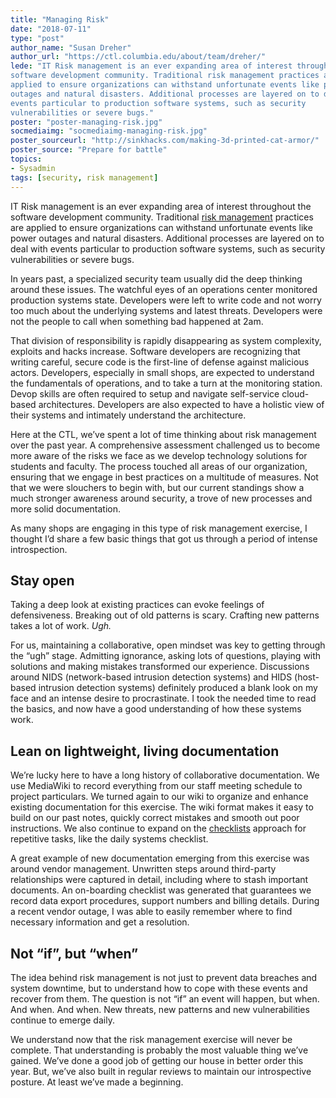 ```yaml
---
title: "Managing Risk"
date: "2018-07-11"
type: "post"
author_name: "Susan Dreher"
author_url: "https://ctl.columbia.edu/about/team/dreher/"
lede: "IT Risk management is an ever expanding area of interest throughout the
software development community. Traditional risk management practices are
applied to ensure organizations can withstand unfortunate events like power
outages and natural disasters. Additional processes are layered on to deal with
events particular to production software systems, such as security
vulnerabilities or severe bugs."
poster: "poster-managing-risk.jpg"
socmediaimg: "socmediaimg-managing-risk.jpg"
poster_sourceurl: "http://sinkhacks.com/making-3d-printed-cat-armor/"
poster_source: "Prepare for battle"
topics: 
- Sysadmin
tags: [security, risk management]
---
```


IT Risk management is an ever expanding area of interest throughout the
software development community. Traditional
[risk management](https://en.wikipedia.org/wiki/Risk_management)
practices are applied to ensure organizations can withstand unfortunate events
like power outages and natural disasters. Additional processes are layered on
to deal with events particular to production software systems, such as security
vulnerabilities or severe bugs.

In years past, a specialized security team usually did the deep thinking around
these issues. The watchful eyes of an operations center monitored production
systems state. Developers were left to write code and not worry too much about
the underlying systems and latest threats. Developers were not the people to
call when something bad happened at 2am.

That division of responsibility is rapidly disappearing as system complexity,
exploits and hacks increase. Software developers are recognizing that writing
careful, secure code is the first-line of defense against malicious actors.
Developers, especially in small shops, are expected to understand the
fundamentals of operations, and to take a turn at the monitoring station. Devop
skills are often required to setup and navigate self-service cloud-based
architectures. Developers are also expected to have a holistic view of their
systems and intimately understand the architecture.

Here at the CTL, we’ve spent a lot of time thinking about risk management over
the past year. A comprehensive assessment challenged us to become more aware of
the risks we face as we develop technology solutions for students and faculty.
The process touched all areas of our organization, ensuring that we engage in
best practices on a multitude of measures. Not that we were slouchers to begin
with, but our current standings show a much stronger awareness around security,
a trove of new processes and more solid documentation.

As many shops are engaging in this type of risk management exercise, I thought
I’d share a few basic things that got us through a period of intense
introspection.

## Stay open

Taking a deep look at existing practices can evoke feelings of defensiveness.
Breaking out of old patterns is scary. Crafting new patterns takes a lot of
work. _Ugh._

For us, maintaining a collaborative, open mindset was key to getting through
the “ugh” stage. Admitting ignorance, asking lots of questions, playing with
solutions and making mistakes transformed our experience. Discussions around
NIDS (network-based intrusion detection systems) and HIDS (host-based intrusion
detection systems) definitely produced a blank look on my face and an intense
desire to procrastinate. I took the needed time to read the basics, and now
have a good understanding of how these systems work.

## Lean on lightweight, living documentation

We’re lucky here to have a long history of collaborative documentation. We use
MediaWiki to record everything from our staff meeting schedule to project
particulars. We turned again to our wiki to organize and enhance existing
documentation for this exercise. The wiki format makes it easy to build on our
past notes, quickly correct mistakes and smooth out poor instructions. We also
continue to expand on the [checklists](/articles/anders-daily-checklist/)
approach for repetitive tasks, like the daily systems checklist.

A great example of new documentation emerging from this exercise was around
vendor management. Unwritten steps around third-party relationships were
captured in detail, including where to stash important documents. An
on-boarding checklist was generated that guarantees we record data export
procedures, support numbers and billing details. During a recent vendor outage,
I was able to easily remember where to find necessary information and get a
resolution.

## Not “if”, but “when”

The idea behind risk management is not just to prevent data breaches and system
downtime, but to understand how to cope with these events and recover from
them. The question is not “if” an event will happen, but when. And when. And
when. New threats, new patterns and new vulnerabilities continue to emerge
daily.

We understand now that the risk management exercise will never be complete.
That understanding is probably the most valuable thing we’ve gained. We’ve done
a good job of getting our house in better order this year. But, we’ve also
built in regular reviews to maintain our introspective posture. At least we’ve
made a beginning.

